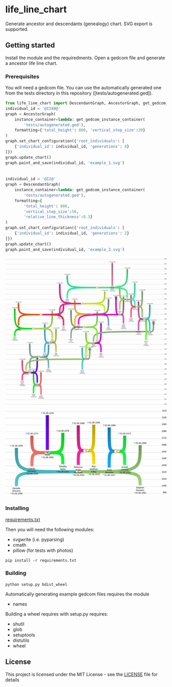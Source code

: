# life_line_chart
Generate ancestor and descendants (genealogy) chart. SVG export is supported.

## Getting started

Install the module and the requiredments. Open a gedcom file and generate a ancestor life line chart.

### Prerequisites

You will need a gedcom file. You can use the automatically generated one from the tests directory in this repository ([tests/autogenerated.ged]).

```python
from life_line_chart import DescendantGraph, AncestorGraph, get_gedcom_instance_container
individual_id = '@I249@'
graph = AncestorGraph(
    instance_container=lambda: get_gedcom_instance_container(
        'tests/autogenerated.ged'),
    formatting={'total_height': 800, 'vertical_step_size':20}
)
graph.set_chart_configuration({'root_individuals': [
    {'individual_id': individual_id, 'generations': 8}
]})
graph.update_chart()
graph.paint_and_save(individual_id, 'example_1.svg')


individual_id = '@I2@'
graph = DescendantGraph(
    instance_container=lambda: get_gedcom_instance_container(
        'tests/autogenerated.ged'),
    formatting={
        'total_height': 800,
        'vertical_step_size':50,
        'relative_line_thickness':0.3}
)
graph.set_chart_configuration({'root_individuals': [
    {'individual_id': individual_id, 'generations': 2}
]})
graph.update_chart()
graph.paint_and_save(individual_id, 'example_2.svg')
```

![example_1.svg](example_1.svg)
![example_2.svg](example_2.svg)




### Installing

[requirements.txt](requirements.txt)

Then you will need the following modules:
- svgwrite (i.e. pyparsing)
- cmath
- pillow (for tests with photos)

```
pip install -r requirements.txt
```

### Building

```
python setup.py bdist_wheel
```

Automatically generating example gedcom files requires the module
- names

Building a wheel requires with setup.py requires:
- shutil
- glob
- setuptools
- distutils
- wheel

## License

This project is licensed under the MIT License - see the [LICENSE](LICENSE) file for details

<!-- ## Acknowledgments

* Hat tip to anyone whose code was used
* Inspiration
* etc -->
